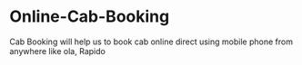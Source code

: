# Online-Cab-Booking
Cab Booking will help us to book cab online direct using mobile phone from anywhere like ola, Rapido 
